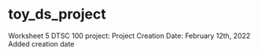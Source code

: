 # toy_ds_project
Worksheet 5 DTSC 100 project: 
Project Creation Date: February 12th, 2022 
Added creation date
